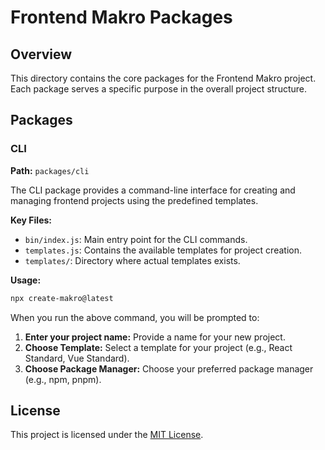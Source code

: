 # Frontend Makro Packages

## Overview

This directory contains the core packages for the Frontend Makro project. Each package serves a specific purpose in the overall project structure.

## Packages

### CLI

**Path:** `packages/cli`

The CLI package provides a command-line interface for creating and managing frontend projects using the predefined templates.

**Key Files:**
- `bin/index.js`: Main entry point for the CLI commands.
- `templates.js`: Contains the available templates for project creation.
- `templates/`: Directory where actual templates exists.

**Usage:**
```sh
npx create-makro@latest
```

When you run the above command, you will be prompted to:

1. **Enter your project name:** Provide a name for your new project.
2. **Choose Template:** Select a template for your project (e.g., React Standard, Vue Standard).
3. **Choose Package Manager:** Choose your preferred package manager (e.g., npm, pnpm).


## License

This project is licensed under the [MIT License](../LICENSE).